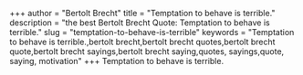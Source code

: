 +++
author = "Bertolt Brecht"
title = "Temptation to behave is terrible."
description = "the best Bertolt Brecht Quote: Temptation to behave is terrible."
slug = "temptation-to-behave-is-terrible"
keywords = "Temptation to behave is terrible.,bertolt brecht,bertolt brecht quotes,bertolt brecht quote,bertolt brecht sayings,bertolt brecht saying,quotes, sayings,quote, saying, motivation"
+++
Temptation to behave is terrible.
